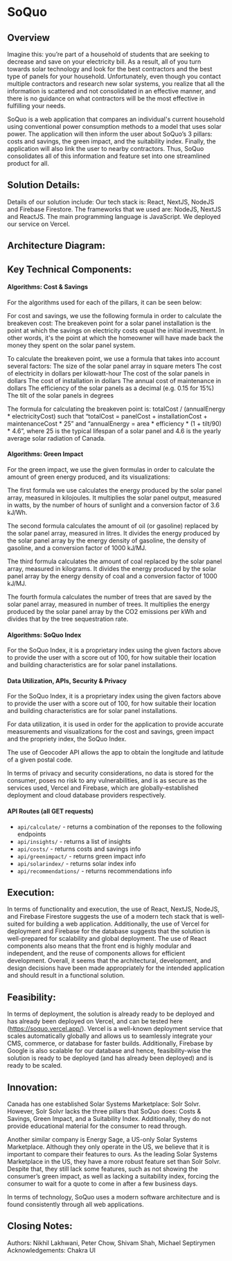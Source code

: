 # SoQuo

## Overview

Imagine this: you’re part of a household of students that are seeking to decrease and save on your electricity bill. As a result, all of you turn towards solar technology and look for the best contractors and the best type of panels for your household. Unfortunately, even though you contact multiple contractors and research new solar systems, you realize that all the information is scattered and not consolidated in an effective manner, and there is no guidance on what contractors will be the most effective in fulfilling your needs.

SoQuo is a web application that compares an individual's current household using conventional power consumption methods to a model that uses solar power. The application will then inform the user about SoQuo’s 3 pillars: costs and savings, the green impact, and the suitability index. Finally, the application will also link the user to nearby contractors. Thus, SoQuo consolidates all of this information and feature set into one streamlined product for all.

## Solution Details:

Details of our solution include: Our tech stack is: React, NextJS, NodeJS and Firebase Firestore. The frameworks that we used are: NodeJS, NextJS and ReactJS. The main programming language is JavaScript. We deployed our service on Vercel.  

## Architecture Diagram:

## Key Technical Components:

#### Algorithms: Cost & Savings

For the algorithms used for each of the pillars, it can be seen below:

For cost and savings, we use the following formula in order to calculate the breakeven cost: The breakeven point for a solar panel installation is the point at which the savings on electricity costs equal the initial investment. In other words, it's the point at which the homeowner will have made back the money they spent on the solar panel system.

To calculate the breakeven point, we use a formula that takes into account several factors:
The size of the solar panel array in square meters
The cost of electricity in dollars per kilowatt-hour
The cost of the solar panels in dollars
The cost of installation in dollars
The annual cost of maintenance in dollars
The efficiency of the solar panels as a decimal (e.g. 0.15 for 15%)
The tilt of the solar panels in degrees

The formula for calculating the breakeven point is: totalCost / (annualEnergy * electricityCost) such that “totalCost = panelCost + installationCost + maintenanceCost * 25” and “annualEnergy = area * efficiency * (1 + tilt/90) * 4.6”, where 25 is the typical lifespan of a solar panel and 4.6 is the yearly average solar radiation of Canada.

#### Algorithms: Green Impact

For the green impact, we use the given formulas in order to calculate the amount of green energy produced, and its visualizations:

The first formula we use calculates the energy produced by the solar panel array, measured in kilojoules. It multiplies the solar panel output, measured in watts, by the number of hours of sunlight and a conversion factor of 3.6 kJ/Wh. 

The second formula calculates the amount of oil (or gasoline) replaced by the solar panel array, measured in litres. It divides the energy produced by the solar panel array by the energy density of gasoline, the density of gasoline, and a conversion factor of 1000 kJ/MJ. 

The third formula calculates the amount of coal replaced by the solar panel array, measured in kilograms. It divides the energy produced by the solar panel array by the energy density of coal and a conversion factor of 1000 kJ/MJ. 

The fourth formula calculates the number of trees that are saved by the solar panel array, measured in number of trees. It multiplies the energy produced by the solar panel array by the CO2 emissions per kWh and divides that by the tree sequestration rate.


#### Algorithms: SoQuo Index

For the SoQuo Index, it is a proprietary index using the given factors above to provide the user with a score out of 100, for how suitable their location and building characteristics are for solar panel installations.


#### Data Utilization, APIs, Security & Privacy

For the SoQuo Index, it is a proprietary index using the given factors above to provide the user with a score out of 100, for how suitable their location and building characteristics are for solar panel installations.

For data utilization, it is used in order for the application to provide accurate measurements and visualizations for the cost and savings, green impact and the propriety index, the SoQuo Index.

The use of Geocoder API allows the app to obtain the longitude and latitude of a given postal code. 

In terms of privacy and security considerations, no data is stored for the consumer, poses no risk to any vulnerabilities, and is as secure as the services used, Vercel and Firebase, which are globally-established deployment and cloud database providers respectively. 


#### API Routes (all GET requests)

- `api/calculate/` - returns a combination of the reponses to the following endpoints
- `api/insights/` - returns a list of insights
- `api/costs/` - returns costs and savings info
- `api/greenimpact/` - returns green impact info
- `api/solarindex/` - returns solar index info
- `api/recommendations/` - returns recommendations info


## Execution:

In terms of functionality and execution, the use of React, NextJS, NodeJS, and Firebase Firestore suggests the use of a modern tech stack that is well-suited for building a web application. Additionally, the use of Vercel for deployment and Firebase for the database suggests that the solution is well-prepared for scalability and global deployment. The use of React components also means that the front end is highly modular and independent, and the reuse of components allows for efficient development. Overall, it seems that the architectural, development, and design decisions have been made appropriately for the intended application and should result in a functional solution.

## Feasibility:

In terms of deployment, the solution is already ready to be deployed and has already been deployed on Vercel, and can be tested here (https://soquo.vercel.app/). Vercel is a well-known deployment service that scales automatically globally and allows us to seamlessly integrate your CMS, commerce, or database for faster builds. Additionally, Firebase by Google is also scalable for our database and hence, feasibility-wise the solution is ready to be deployed (and has already been deployed) and is ready to be scaled. 

## Innovation:

Canada has one established Solar Systems Marketplace: Solr Solvr. However, Solr Solvr lacks the three pillars that SoQuo does: Costs & Savings, Green Impact, and a Suitability Index. Additionally, they do not provide educational material for the consumer to read through.

Another similar company is Energy Sage, a US-only Solar Systems Marketplace. Although they only operate in the US, we believe that it is important to compare their features to ours. As the leading Solar Systems Marketplace in the US, they have a more robust feature set than Solr Solvr. Despite that, they still lack some features, such as not showing the consumer’s green impact, as well as lacking a suitability index, forcing the consumer to wait for a quote to come in after a few business days.

In terms of technology, SoQuo uses a modern software architecture and is found consistently through all web applications.


## Closing Notes:

Authors: Nikhil Lakhwani, Peter Chow, Shivam Shah, Michael Septirymen
Acknowledgements: Chakra UI

